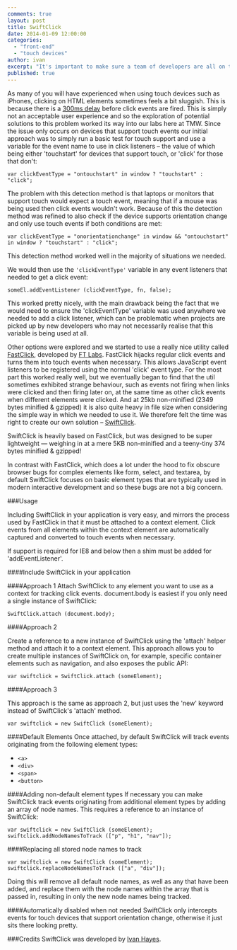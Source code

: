```yaml
---
comments: true
layout: post
title: SwiftClick
date: 2014-01-09 12:00:00
categories:
  - "front-end"
  - "touch devices"
author: ivan
excerpt: "It's important to make sure a team of developers are all on the same page when developing across multiple projects. We look at what helps our front-end team at TMW."
published: true
---
```


As many of you will have experienced when using touch devices such as iPhones, clicking on HTML elements sometimes feels a bit sluggish. This is because there is a [300ms delay](http://updates.html5rocks.com/2013/12/300ms-tap-delay-gone-away) before click events are fired. This is simply not an acceptable user experience and so the exploration of potential solutions to this problem worked its way into our labs here at TMW. Since the issue only occurs on devices that support touch events our initial approach was to simply run a basic test for touch support and use a variable for the event name to use in click listeners – the value of which being either 'touchstart' for devices that support touch, or 'click' for those that don't:

	var clickEventType = "ontouchstart" in window ? "touchstart" : "click";

The problem with this detection method is that laptops or monitors that support touch would expect a touch event, meaning that if a mouse was being used then click events wouldn't work. Because of this the detection method was refined to also check if the device supports orientation change and only use touch events if both conditions are met:

	var clickEventType = "onorientationchange" in window && "ontouchstart" in window ? "touchstart" : "click";

This detection method worked well in the majority of situations we needed.

We would then use the `'clickEventType'` variable in any event listeners that needed to get a click event:


	someEl.addEventListener (clickEventType, fn, false);


This worked pretty nicely, with the main drawback being the fact that we would need to ensure the 'clickEventType' variable was used anywhere we needed to add a click listener, which can be problematic when projects are picked up by new developers who may not necessarily realise that this variable is being used at all.


Other options were explored and we started to use a really nice utility called [FastClick](https://github.com/ftlabs/fastclick), developed by [FT Labs](https://github.com/ftlabs). FastClick hijacks regular click events and turns them into touch events when necessary. This allows JavaScript event listeners to be registered using the normal 'click' event type. For the most part this worked really well, but we eventually began to find that the util sometimes exhibited strange behaviour, such as events not firing when links were clicked and then firing later on, at the same time as other click events when different elements were clicked. And at 25kb non-minified (2349 bytes minified & gzipped) it is also quite heavy in file size when considering the simple way in which we needed to use it. We therefore felt the time was right to create our own solution – [SwiftClick](https://github.com/tmwagency/swiftclick).

SwiftClick is heavily based on FastClick, but was designed to be super lightweight — weighing in at a mere 5KB non-minified and a teeny-tiny 374 bytes minified & gzipped!

In contrast with FastClick, which does a lot under the hood to fix obscure browser bugs for complex elements like form, select, and textarea, by default SwiftClick focuses on basic element types that are typically used in modern interactive development and so these bugs are not a big concern.

###Usage

Including SwiftClick in your application is very easy, and mirrors the process used by FastClick in that it must be attached to a context element. Click events from all elements within the context element are automatically captured and converted to touch events when necessary.

If support is required for IE8 and below then a shim must be added for 'addEventListener'.


####Include SwiftClick in your application
	<script type="application/javascript" src="path/to/swiftclick.min.js"></script>


####Approach 1
Attach SwiftClick to any element you want to use as a context for tracking click events.
document.body is easiest if you only need a single instance of SwiftClick:

	SwiftClick.attach (document.body);


####Approach 2

Create a reference to a new instance of SwiftClick using the 'attach' helper method and attach it to a context element.
This approach allows you to create multiple instances of SwiftClick on, for example, specific container elements such as navigation, and also exposes the public API:

	var swiftclick = SwiftClick.attach (someElement);


####Approach 3

This approach is the same as approach 2, but just uses the 'new' keyword instead of SwiftClick's 'attach' method.

	var swiftclick = new SwiftClick (someElement);


####Default Elements
Once attached, by default SwiftClick will track events originating from the following element types:

- `<a>`
- `<div>`
- `<span>`
- `<button>`


####Adding non-default element types
If necessary you can make SwiftClick track events originating from additional element types by adding an array of node names. This requires a reference to an instance of SwiftClick:

	var swiftclick = new SwiftClick (someElement);
	swiftclick.addNodeNamesToTrack (["p", "h1", "nav"]);

####Replacing all stored node names to track

	var swiftclick = new SwiftClick (someElement);
	swiftclick.replaceNodeNamesToTrack (["a", "div"]);

Doing this will remove all default node names, as well as any that have been added, and replace them with the node names within the array that is passed in, resulting in only the new node names being tracked.


####Automatically disabled when not needed
SwiftClick only intercepts events for touch devices that support orientation change, otherwise it just sits there looking pretty.


###Credits
SwiftClick was developed by [Ivan Hayes](https://twitter.com/munkychop).